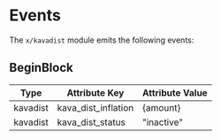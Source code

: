 <!--
order: 4
-->

# Events

The `x/kavadist` module emits the following events:

## BeginBlock

| Type                 | Attribute Key       | Attribute Value |
|----------------------|---------------------|-----------------|
| kavadist             | kava_dist_inflation | {amount}        |
| kavadist             | kava_dist_status    | "inactive"      |
